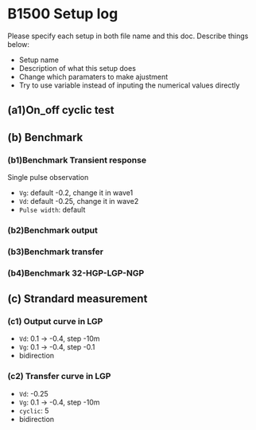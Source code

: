 # B1500 Setup log

Please specify each setup in both file name and this doc. 
Describe things below:
- Setup name
- Description of what this setup does
- Change which paramaters to make ajustment
- Try to use variable instead of inputing the numerical values directly

## (a1)On_off cyclic test

## (b) Benchmark 

### (b1)Benchmark Transient response
Single pulse observation
- `Vg`: default -0.2, change it in wave1
- `Vd`: default -0.25, change it in wave2
- `Pulse width`: default 

### (b2)Benchmark output

### (b3)Benchmark transfer

### (b4)Benchmark 32-HGP-LGP-NGP

## (c) Strandard measurement
### (c1) Output curve in LGP
- `Vd`: 0.1 -> -0.4, step -10m
- `Vg`: 0.1 -> -0.4, step -0.1
- bidirection
### (c2) Transfer curve in LGP
- `Vd`: -0.25
- `Vg`: 0.1 -> -0.4, step -10m
- `cyclic`: 5
- bidirection


